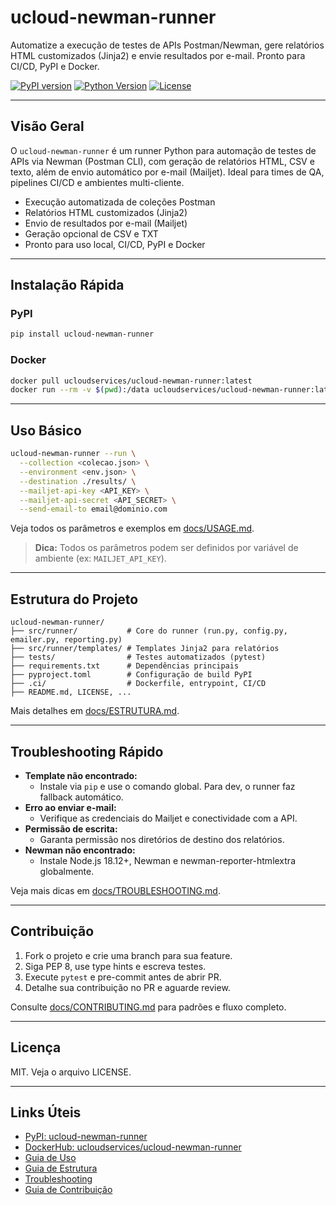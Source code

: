 # ucloud-newman-runner

Automatize a execução de testes de APIs Postman/Newman, gere relatórios HTML customizados (Jinja2) e envie resultados por e-mail. Pronto para CI/CD, PyPI e Docker.

[![PyPI version](https://img.shields.io/pypi/v/ucloud-newman-runner.svg)](https://pypi.org/project/ucloud-newman-runner/)
[![Python Version](https://img.shields.io/badge/python-3.9%2B-blue.svg)](https://www.python.org/downloads/)
[![License](https://img.shields.io/badge/license-MIT-green.svg)](LICENSE)

---

## Visão Geral

O `ucloud-newman-runner` é um runner Python para automação de testes de APIs via Newman (Postman CLI), com geração de relatórios HTML, CSV e texto, além de envio automático por e-mail (Mailjet). Ideal para times de QA, pipelines CI/CD e ambientes multi-cliente.

- Execução automatizada de coleções Postman
- Relatórios HTML customizados (Jinja2)
- Envio de resultados por e-mail (Mailjet)
- Geração opcional de CSV e TXT
- Pronto para uso local, CI/CD, PyPI e Docker

---

## Instalação Rápida

### PyPI
```bash
pip install ucloud-newman-runner
```

### Docker
```bash
docker pull ucloudservices/ucloud-newman-runner:latest
docker run --rm -v $(pwd):/data ucloudservices/ucloud-newman-runner:latest --run --collection /data/colecao.json --environment /data/env.json ...
```

---

## Uso Básico

```bash
ucloud-newman-runner --run \
  --collection <colecao.json> \
  --environment <env.json> \
  --destination ./results/ \
  --mailjet-api-key <API_KEY> \
  --mailjet-api-secret <API_SECRET> \
  --send-email-to email@dominio.com
```

Veja todos os parâmetros e exemplos em [docs/USAGE.md](docs/USAGE.md).

> **Dica:** Todos os parâmetros podem ser definidos por variável de ambiente (ex: `MAILJET_API_KEY`).

---

## Estrutura do Projeto

```
ucloud-newman-runner/
├── src/runner/           # Core do runner (run.py, config.py, emailer.py, reporting.py)
├── src/runner/templates/ # Templates Jinja2 para relatórios
├── tests/                # Testes automatizados (pytest)
├── requirements.txt      # Dependências principais
├── pyproject.toml        # Configuração de build PyPI
├── .ci/                  # Dockerfile, entrypoint, CI/CD
├── README.md, LICENSE, ...
```

Mais detalhes em [docs/ESTRUTURA.md](docs/ESTRUTURA.md).

---

## Troubleshooting Rápido

- **Template não encontrado:**
  - Instale via `pip` e use o comando global. Para dev, o runner faz fallback automático.
- **Erro ao enviar e-mail:**
  - Verifique as credenciais do Mailjet e conectividade com a API.
- **Permissão de escrita:**
  - Garanta permissão nos diretórios de destino dos relatórios.
- **Newman não encontrado:**
  - Instale Node.js 18.12+, Newman e newman-reporter-htmlextra globalmente.

Veja mais dicas em [docs/TROUBLESHOOTING.md](docs/TROUBLESHOOTING.md).

---

## Contribuição

1. Fork o projeto e crie uma branch para sua feature.
2. Siga PEP 8, use type hints e escreva testes.
3. Execute `pytest` e pre-commit antes de abrir PR.
4. Detalhe sua contribuição no PR e aguarde review.

Consulte [docs/CONTRIBUTING.md](docs/CONTRIBUTING.md) para padrões e fluxo completo.

---

## Licença

MIT. Veja o arquivo LICENSE.

---

## Links Úteis

- [PyPI: ucloud-newman-runner](https://pypi.org/project/ucloud-newman-runner/)
- [DockerHub: ucloudservices/ucloud-newman-runner](https://hub.docker.com/r/ucloudservices/ucloud-newman-runner)
- [Guia de Uso](docs/USAGE.md)
- [Guia de Estrutura](docs/ESTRUTURA.md)
- [Troubleshooting](docs/TROUBLESHOOTING.md)
- [Guia de Contribuição](docs/CONTRIBUTING.md) 
